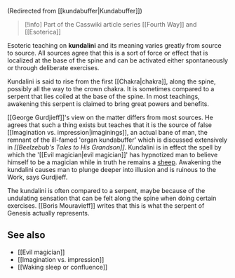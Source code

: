 (Redirected from [[kundabuffer|Kundabuffer]])  

> [!info] Part of the Casswiki article series [[Fourth Way]] and [[Esoterica]]

Esoteric teaching on **kundalini** and its meaning varies greatly from source to source. All sources agree that this is a sort of force or effect that is localized at the base of the spine and can be activated either spontaneously or through deliberate exercises.

Kundalini is said to rise from the first [[Chakra|chakra]], along the spine, possibly all the way to the crown chakra. It is sometimes compared to a serpent that lies coiled at the base of the spine. In most teachings, awakening this serpent is claimed to bring great powers and benefits.

[[George Gurdjieff]]'s view on the matter differs from most sources. He agrees that such a thing exists but teaches that it is the source of false [[Imagination vs. impression|imaginings]], an actual bane of man, the remnant of the ill-famed 'organ kundabuffer' which is discussed extensively in _[[Beelzebub's Tales to His Grandson]]_. Kundalini is in effect the spell by which the '[[Evil magician|evil magician]]' has hypnotized man to believe himself to be a magician while in truth he remains a [sheep]([[Sheep]]). Awakening the kundalini causes man to plunge deeper into illusion and is ruinous to the Work, says Gurdjieff.

The kundalini is often compared to a serpent, maybe because of the undulating sensation that can be felt along the spine when doing certain exercises. [[Boris Mouravieff]] writes that this is what the serpent of Genesis actually represents.

See also
--------

*   [[Evil magician]]
*   [[Imagination vs. impression]]
*   [[Waking sleep or confluence]]
